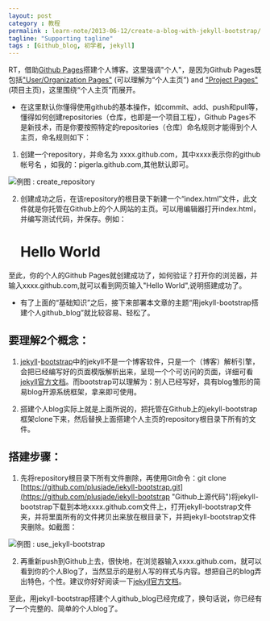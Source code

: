 ```yaml
---
layout: post
category : 教程
permalink : learn-note/2013-06-12/create-a-blog-with-jekyll-bootstrap/
tagline: "Supporting tagline"
tags : [Github_blog, 初学者, jekyll]
---
```


RT，借助[Github Pages](https://pages.github.com/)搭建个人博客。这里强调"个人"，是因为Github Pages既包括["User/Organization Pages"](https://help.github.com/articles/user-organization-and-project-pages "点击可查看官方文档说明")
(可以理解为“个人主页”) and ["Project Pages"](https://help.github.com/articles/user-organization-and-project-pages "点击可查看官方文档说明")(项目主页)，这里围绕“个人主页”而展开。

<!--break-->


- 在这里默认你懂得使用github的基本操作，如commit、add、push和pull等，懂得如何创建repositories（仓库，也即是一个项目工程），Github Pages不是新技术，而是你要按照特定的repositories（仓库）命名规则才能得到个人主页，命名规则如下：

1. 创建一个repository，并命名为 xxxx.github.com，其中xxxx表示你的github帐号名 ，如我的：pigerla.github.com,其他默认即可。


![例图 : create_repository](http://pigerla.com/assets/images/20130612/create_repository.jpg)


2. 创建成功之后，在该repository的根目录下新建一个“index.html”文件，此文件就是你托管在Github上的个人网站的主页。可以用编辑器打开index.html，并编写测试代码，并保存。例如：
	<h1>Hello World</h1>

至此，你的个人的Github Pages就创建成功了，如何验证？打开你的浏览器，并输入xxxx.github.com,就可以看到网页输入"Hello World",说明搭建成功了。

- 有了上面的“基础知识”之后，接下来部署本文章的主题“用jekyll-bootstrap搭建个人github_blog”就比较容易、轻松了。

## 要理解2个概念：

1. [jekyll](http://jekyllrb.com/docs/home/ "点击可查看此Blog中官方文档说明文章")-[bootstrap](http://jekyllbootstrap.com/ "点击可查看官方文档说明")中的jekyll不是一个博客软件，只是一个（博客）解析引擎，会把已经编写好的页面模版解析出来，呈现一个个可访问的页面，详细可看[jekyll官方文档](http://jekyllrb.com/docs/home/ "点击可查看此Blog中官方文档说明文章")。而bootstrap可以理解为：别人已经写好，具有blog雏形的简易blog开源系统框架，拿来即可使用。

2. 搭建个人blog实际上就是上面所说的，把托管在Github上的jekyll-bootstrap框架clone下来，然后替换上面搭建个人主页的repository根目录下所有的文件。

## 搭建步骤：


1. 先将repository根目录下所有文件删除，再使用Git命令：git clone [https://github.com/plusjade/jekyll-bootstrap.git](https://github.com/plusjade/jekyll-bootstrap "Github上源代码")将jekyll-bootstrap下载到本地xxxx.github.com文件上，打开jekyll-bootstrap文件夹，并将里面所有的文件拷贝出来放在根目录下，并把jekyll-bootstrap文件夹删除。如截图：


![例图 : use_jekyll-bootstrap](http://pigerla.com/assets/images/20130612/use_jekyll-bootstrap.jpg)


2. 再重新push到Github上去，很快地，在浏览器输入xxxx.github.com，就可以看到你的个人Blog了，当然显示的是别人写的样式与内容。想把自己的blog弄出特色，个性。建议你好好阅读一下[jekyll官方文档](http://jekyllrb.com/docs/home/ "点击可查看官方文档")。

至此，用jekyll-bootstrap搭建个人github_blog已经完成了，换句话说，你已经有了一个完整的、简单的个人blog了。